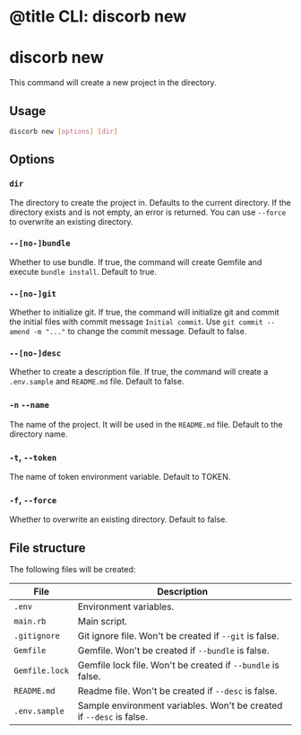 # @title CLI: discorb new

# discorb new

This command will create a new project in the directory.

## Usage

```bash
discorb new [options] [dir]
```

## Options

### `dir`

The directory to create the project in.
Defaults to the current directory.
If the directory exists and is not empty, an error is returned.
You can use `--force` to overwrite an existing directory.

### `--[no-]bundle`

Whether to use bundle.
If true, the command will create Gemfile and execute `bundle install`.
Default to true.

### `--[no-]git`

Whether to initialize git.
If true, the command will initialize git and commit the initial files with commit message `Initial commit`.
Use `git commit --amend -m "..."` to change the commit message.
Default to false.

### `--[no-]desc`

Whether to create a description file.
If true, the command will create a `.env.sample` and `README.md` file.
Default to false.

### `-n` `--name`

The name of the project.
It will be used in the `README.md` file.
Default to the directory name.

### `-t`, `--token`

The name of token environment variable.
Default to TOKEN.

### `-f`, `--force`

Whether to overwrite an existing directory.
Default to false.

## File structure

The following files will be created:

| File | Description |
| ---- | ----------- |
| `.env` | Environment variables. |
| `main.rb` | Main script. |
| `.gitignore` | Git ignore file. Won't be created if `--git` is false. |
| `Gemfile` | Gemfile. Won't be created if `--bundle` is false. |
| `Gemfile.lock` | Gemfile lock file. Won't be created if `--bundle` is false. |
| `README.md` | Readme file. Won't be created if `--desc` is false. |
| `.env.sample` | Sample environment variables. Won't be created if `--desc` is false. |
